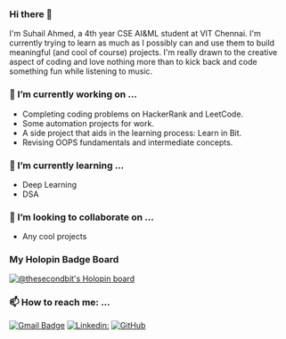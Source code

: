 ### Hi there 👋
I'm Suhail Ahmed, a 4th year CSE AI&ML student at VIT Chennai. I'm currently trying to learn as much as I possibly can and use them to build meaningful (and cool of course) projects. I'm really drawn to the creative aspect of coding and love nothing more than to kick back and code something fun while listening to music.

### 🔭 I’m currently working on ...
- Completing coding problems on HackerRank and LeetCode.
- Some automation projects for work.
- A side project that aids in the learning process: Learn in Bit.
- Revising OOPS fundamentals and intermediate concepts.

### 🌱 I’m currently learning ...
- Deep Learning
- DSA

### 👯 I’m looking to collaborate on ...
- Any cool projects

### My Holopin Badge Board
[![@thesecondbit's Holopin board](https://holopin.io/api/user/board?user=thesecondbit)](https://holopin.io/@thesecondbit)

### 📫 How to reach me: ...
[![Gmail Badge](https://img.shields.io/badge/-suhailahmedbittububby@gmail.com-c14438?style=flat&logo=Gmail&logoColor=white)](mailto:suhailahmedbittububby@gmail.com "Connect via Email")
[![Linkedin: ](https://img.shields.io/badge/-SuhailAhmedVelorum-blue?style=flat-square&logo=Linkedin&logoColor=white&link=https:https://www.linkedin.com/in/suhail-ahmed-372992192/)](https://www.linkedin.com/in/suhail-ahmed-372992192/)
[![GitHub](https://img.shields.io/github/followers/SuhailAhmedVelorum?label=follow&style=social)](https://github.com/SuhailAhmedVelorum)
